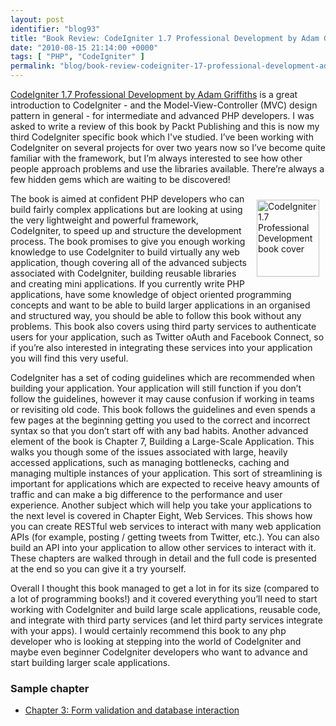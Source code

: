 ```yaml
---
layout: post
identifier: "blog93"
title: "Book Review: CodeIgniter 1.7 Professional Development by Adam Griffiths (Packt Publishing)"
date: "2010-08-15 21:14:00 +0000"
tags: [ "PHP", "CodeIgniter" ]
permalink: "blog/book-review-codeigniter-17-professional-development-adam-griffiths-packt-publish"
---
```

[CodeIgniter 1.7 Professional Development by Adam Griffiths](http://www.packtpub.com/codeigniter-1-7-professional-development/book/mid/0405109at6rt?utm_source=murfitt.net&utm_medium=affiliate&utm_content=blog&utm_campaign=mdb_003216) is a great introduction to CodeIgniter - and the Model-View-Controller (MVC) design pattern in general - for intermediate and advanced PHP developers. I was asked to write a review of this book by Packt Publishing and this is now my third CodeIgniter specific book which I've studied. I’ve been working with CodeIgniter on several projects for over two years now so I’ve become quite familiar with the framework, but I’m always interested to see how other people approach problems and use the libraries available. There’re always a few hidden gems which are waiting to be discovered!

<!--more-->

<a href="http://www.packtpub.com/codeigniter-1-7-professional-development/book/mid/0405109at6rt?utm_source=murfitt.net&amp;utm_medium=affiliate&amp;utm_content=blog&amp;utm_campaign=mdb_003216"><img alt="CodeIgniter 1.7 Professional Development book cover" width="100" height="123" vspace="10" hspace="10" align="right" src="/uploads/1849510903.png"></a>The book is aimed at confident PHP developers who can build fairly complex applications but are looking at using the very lightweight and powerful framework, CodeIgniter, to speed up and structure the development process. The book promises to give you enough working knowledge to use CodeIgniter to build virtually any web application, though covering all of the advanced subjects associated with CodeIgniter, building reusable libraries and creating mini applications. If you currently write PHP applications, have some knowledge of object oriented programming concepts and want to be able to build larger applications in an organised and structured way, you should be able to follow this book without any problems. This book also covers using third party services to authenticate users for your application, such as Twitter oAuth and Facebook Connect, so if you’re also interested in integrating these services into your application you will find this very useful.

CodeIgniter has a set of coding guidelines which are recommended when building your application. Your application will still function if you don’t follow the guidelines, however it may cause confusion if working in teams or revisiting old code. This book follows the guidelines and even spends a few pages at the beginning getting you used to the correct and incorrect syntax so that you don’t start off with any bad habits. Another advanced element of the book is Chapter 7, Building a Large-Scale Application. This walks you though some of the issues associated with large, heavily accessed applications, such as managing bottlenecks, caching and managing multiple instances of your application. This sort of streamlining is important for applications which are expected to receive heavy amounts of traffic and can make a big difference to the performance and user experience. Another subject which will help you take your applications to the next level is covered in Chapter Eight, Web Services. This shows how you can create RESTful web services to interact with many web application APIs (for example, posting / getting tweets from Twitter, etc.). You can also build an API into your application to allow other services to interact with it. These chapters are walked through in detail and the full code is presented at the end so you can give it a try yourself.

Overall I thought this book managed to get a lot in for its size (compared to a lot of programming books!) and it covered everything you’ll need to start working with CodeIgniter and build large scale applications, reusable code, and integrate with third party services (and let third party services integrate with your apps). I would certainly recommend this book to any php developer who is looking at stepping into the world of CodeIgniter and maybe even beginner CodeIgniter developers who want to advance and start building larger scale applications.

### Sample chapter

* [Chapter 3: Form validation and database interaction](https://www.packtpub.com/sites/default/files/0905_CodeIgniter%201.7%20professional%20development_SampleChapter.pdf)